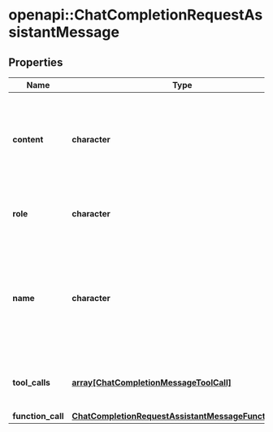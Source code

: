# openapi::ChatCompletionRequestAssistantMessage


## Properties
Name | Type | Description | Notes
------------ | ------------- | ------------- | -------------
**content** | **character** | The contents of the assistant message. Required unless &#x60;tool_calls&#x60; or &#x60;function_call&#x60; is specified.  | [optional] 
**role** | **character** | The role of the messages author, in this case &#x60;assistant&#x60;. | [Enum: [assistant]] 
**name** | **character** | An optional name for the participant. Provides the model information to differentiate between participants of the same role. | [optional] 
**tool_calls** | [**array[ChatCompletionMessageToolCall]**](ChatCompletionMessageToolCall.md) | The tool calls generated by the model, such as function calls. | [optional] 
**function_call** | [**ChatCompletionRequestAssistantMessageFunctionCall**](ChatCompletionRequestAssistantMessage_function_call.md) |  | [optional] 


